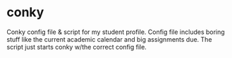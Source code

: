 # conky

Conky config file & script for my student profile. Config file includes boring stuff like the current academic calendar and big assignments due. The script just starts conky w/the correct config file.
